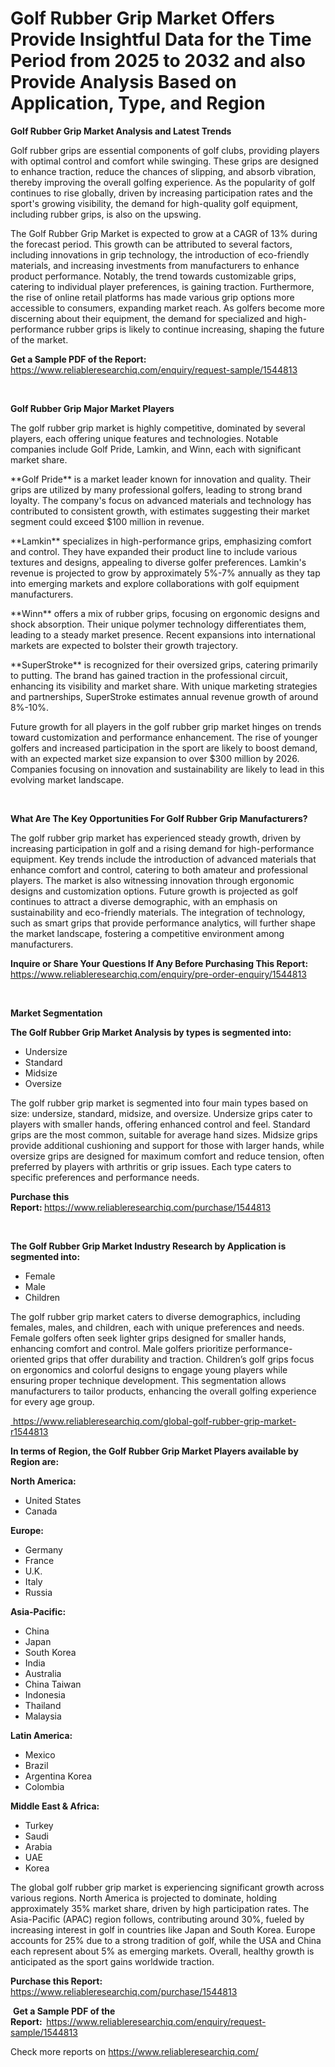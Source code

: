 <p><h1>Golf Rubber Grip Market Offers Provide Insightful Data for the Time Period from 2025 to 2032 and also Provide Analysis Based on Application, Type, and Region</h1></p><p><strong>Golf Rubber Grip Market Analysis and Latest Trends</strong></p>
<p><p>Golf rubber grips are essential components of golf clubs, providing players with optimal control and comfort while swinging. These grips are designed to enhance traction, reduce the chances of slipping, and absorb vibration, thereby improving the overall golfing experience. As the popularity of golf continues to rise globally, driven by increasing participation rates and the sport's growing visibility, the demand for high-quality golf equipment, including rubber grips, is also on the upswing.</p><p>The Golf Rubber Grip Market is expected to grow at a CAGR of 13% during the forecast period. This growth can be attributed to several factors, including innovations in grip technology, the introduction of eco-friendly materials, and increasing investments from manufacturers to enhance product performance. Notably, the trend towards customizable grips, catering to individual player preferences, is gaining traction. Furthermore, the rise of online retail platforms has made various grip options more accessible to consumers, expanding market reach. As golfers become more discerning about their equipment, the demand for specialized and high-performance rubber grips is likely to continue increasing, shaping the future of the market.</p></p>
<p><strong>Get a Sample PDF of the Report:&nbsp;</strong> <a href="https://www.reliableresearchiq.com/enquiry/request-sample/1544813?utm_campaign=3123&utm_medium=2&utm_source=Github&utm_content=ia&utm_term=05042025&utm_id=golf-rubber-grip">https://www.reliableresearchiq.com/enquiry/request-sample/1544813</a></p>
<p>&nbsp;</p>
<p><strong>Golf Rubber Grip Major Market Players</strong></p>
<p><p>The golf rubber grip market is highly competitive, dominated by several players, each offering unique features and technologies. Notable companies include Golf Pride, Lamkin, and Winn, each with significant market share.</p><p>**Golf Pride** is a market leader known for innovation and quality. Their grips are utilized by many professional golfers, leading to strong brand loyalty. The company's focus on advanced materials and technology has contributed to consistent growth, with estimates suggesting their market segment could exceed $100 million in revenue.</p><p>**Lamkin** specializes in high-performance grips, emphasizing comfort and control. They have expanded their product line to include various textures and designs, appealing to diverse golfer preferences. Lamkin's revenue is projected to grow by approximately 5%-7% annually as they tap into emerging markets and explore collaborations with golf equipment manufacturers.</p><p>**Winn** offers a mix of rubber grips, focusing on ergonomic designs and shock absorption. Their unique polymer technology differentiates them, leading to a steady market presence. Recent expansions into international markets are expected to bolster their growth trajectory.</p><p>**SuperStroke** is recognized for their oversized grips, catering primarily to putting. The brand has gained traction in the professional circuit, enhancing its visibility and market share. With unique marketing strategies and partnerships, SuperStroke estimates annual revenue growth of around 8%-10%.</p><p>Future growth for all players in the golf rubber grip market hinges on trends toward customization and performance enhancement. The rise of younger golfers and increased participation in the sport are likely to boost demand, with an expected market size expansion to over $300 million by 2026. Companies focusing on innovation and sustainability are likely to lead in this evolving market landscape.</p></p>
<p>&nbsp;</p>
<p><strong>What Are The Key Opportunities For Golf Rubber Grip Manufacturers?</strong></p>
<p><p>The golf rubber grip market has experienced steady growth, driven by increasing participation in golf and a rising demand for high-performance equipment. Key trends include the introduction of advanced materials that enhance comfort and control, catering to both amateur and professional players. The market is also witnessing innovation through ergonomic designs and customization options. Future growth is projected as golf continues to attract a diverse demographic, with an emphasis on sustainability and eco-friendly materials. The integration of technology, such as smart grips that provide performance analytics, will further shape the market landscape, fostering a competitive environment among manufacturers.</p></p>
<p><strong>Inquire or Share Your Questions If Any Before Purchasing This Report:</strong> <a href="https://www.reliableresearchiq.com/enquiry/pre-order-enquiry/1544813?utm_campaign=3123&utm_medium=2&utm_source=Github&utm_content=ia&utm_term=05042025&utm_id=golf-rubber-grip">https://www.reliableresearchiq.com/enquiry/pre-order-enquiry/1544813</a></p>
<p>&nbsp;</p>
<p><strong>Market Segmentation</strong></p>
<p><strong>The Golf Rubber Grip Market Analysis by types is segmented into:</strong></p>
<p><ul><li>Undersize</li><li>Standard</li><li>Midsize</li><li>Oversize</li></ul></p>
<p><p>The golf rubber grip market is segmented into four main types based on size: undersize, standard, midsize, and oversize. Undersize grips cater to players with smaller hands, offering enhanced control and feel. Standard grips are the most common, suitable for average hand sizes. Midsize grips provide additional cushioning and support for those with larger hands, while oversize grips are designed for maximum comfort and reduce tension, often preferred by players with arthritis or grip issues. Each type caters to specific preferences and performance needs.</p></p>
<p><strong>Purchase this Report:&nbsp;</strong><a href="https://www.reliableresearchiq.com/purchase/1544813?utm_campaign=3123&utm_medium=2&utm_source=Github&utm_content=ia&utm_term=05042025&utm_id=golf-rubber-grip">https://www.reliableresearchiq.com/purchase/1544813</a></p>
<p>&nbsp;</p>
<p><strong>The Golf Rubber Grip Market Industry Research by Application is segmented into:</strong></p>
<p><ul><li>Female</li><li>Male</li><li>Children</li></ul></p>
<p><p>The golf rubber grip market caters to diverse demographics, including females, males, and children, each with unique preferences and needs. Female golfers often seek lighter grips designed for smaller hands, enhancing comfort and control. Male golfers prioritize performance-oriented grips that offer durability and traction. Children’s golf grips focus on ergonomics and colorful designs to engage young players while ensuring proper technique development. This segmentation allows manufacturers to tailor products, enhancing the overall golfing experience for every age group.</p></p>
<p><a href="https://www.reliableresearchiq.com/global-golf-rubber-grip-market-r1544813?utm_campaign=3123&utm_medium=2&utm_source=Github&utm_content=ia&utm_term=05042025&utm_id=golf-rubber-grip">&nbsp;https://www.reliableresearchiq.com/global-golf-rubber-grip-market-r1544813</a></p>
<p><strong>In terms of Region, the Golf Rubber Grip Market Players available by Region are:</strong></p>
<p>
    <p> <strong> North America: </strong>
        <ul>
            <li>United States</li>
            <li>Canada</li>
        </ul>
        </p> 
    <p> <strong> Europe: </strong>
        <ul>
            <li>Germany</li>
            <li>France</li>
            <li>U.K.</li>
            <li>Italy</li>
            <li>Russia</li>
        </ul>
        </p> 
    <p> <strong> Asia-Pacific: </strong>
        <ul>
            <li>China</li>
            <li>Japan</li>
            <li>South Korea</li>
            <li>India</li>
            <li>Australia</li>
            <li>China Taiwan</li>
            <li>Indonesia</li>
            <li>Thailand</li>
            <li>Malaysia</li>
        </ul>
        </p> 
    <p> <strong> Latin America: </strong>
        <ul>
            <li>Mexico</li>
            <li>Brazil</li>
            <li>Argentina Korea</li>
            <li>Colombia</li>
        </ul>
        </p> 
    <p> <strong> Middle East & Africa: </strong>
        <ul>
            <li>Turkey</li>
            <li>Saudi</li>
            <li>Arabia</li>
            <li>UAE</li>
            <li>Korea</li>
        </ul>
    </p>
    </p>
<p><p>The global golf rubber grip market is experiencing significant growth across various regions. North America is projected to dominate, holding approximately 35% market share, driven by high participation rates. The Asia-Pacific (APAC) region follows, contributing around 30%, fueled by increasing interest in golf in countries like Japan and South Korea. Europe accounts for 25% due to a strong tradition of golf, while the USA and China each represent about 5% as emerging markets. Overall, healthy growth is anticipated as the sport gains worldwide traction.</p></p>
<p><strong>Purchase this Report: </strong><a href="https://www.reliableresearchiq.com/purchase/1544813?utm_campaign=3123&utm_medium=2&utm_source=Github&utm_content=ia&utm_term=05042025&utm_id=golf-rubber-grip">https://www.reliableresearchiq.com/purchase/1544813</a></p>
<p>&nbsp;<strong>Get a Sample PDF of the Report:&nbsp;&nbsp;</strong><a href="https://www.reliableresearchiq.com/enquiry/request-sample/1544813?utm_campaign=3123&utm_medium=2&utm_source=Github&utm_content=ia&utm_term=05042025&utm_id=golf-rubber-grip">https://www.reliableresearchiq.com/enquiry/request-sample/1544813</a></p>
<p><strong></strong></p>
<p>Check more reports on <a href="https://www.reliableresearchiq.com/?utm_campaign=3123&utm_medium=2&utm_source=Github&utm_content=ia&utm_term=05042025&utm_id=golf-rubber-grip">https://www.reliableresearchiq.com/</a></p>